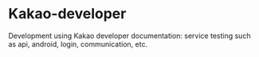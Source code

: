 # Kakao-developer
Development using Kakao developer documentation: service testing such as api, android, login, communication, etc.
